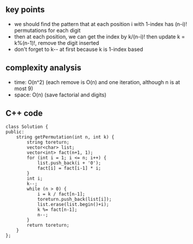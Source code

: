 ## key points
- we should find the pattern that at each position i with 1-index has (n-i)! permutations for each digit
- then at each position, we can get the index by k/(n-i)! then update k = k%(n-1)!, remove the digit inserted
- don't forget to k-- at first because k is 1-index based

## complexity analysis
- time: O(n^2) (each remove is O(n) and one iteration, although n is at most 9)
- space: O(n) (save factorial and digits)

## C++ code
```
class Solution {
public:
    string getPermutation(int n, int k) {
        string toreturn;
        vector<char> list;
        vector<int> fact(n+1, 1);
        for (int i = 1; i <= n; i++) {
            list.push_back(i + '0');
            fact[i] = fact[i-1] * i;
        }
        int i;
        k--;
        while (n > 0) {
            i = k / fact[n-1];
            toreturn.push_back(list[i]);
            list.erase(list.begin()+i);
            k %= fact[n-1];
            n--;
        }
        return toreturn;
    }
};
```
